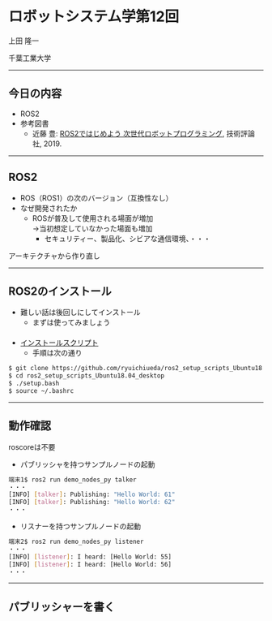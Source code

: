 # ロボットシステム学第12回

上田 隆一

千葉工業大学

---

## 今日の内容

* ROS2
* 参考図書
    * 近藤 豊: [ROS2ではじめよう 次世代ロボットプログラミング](https://gihyo.jp/book/2019/978-4-297-10742-0), 技術評論社, 2019. 

---

## ROS2

* ROS（ROS1）の次のバージョン（互換性なし）
* なぜ開発されたか
    * ROSが普及して使用される場面が増加<br />
    $\rightarrow$当初想定していなかった場面も増加
        * セキュリティー、製品化、シビアな通信環境、・・・

アーキテクチャから作り直し

---

## ROS2のインストール

* 難しい話は後回しにしてインストール
    * まずは使ってみましょう<br />　
* [インストールスクリプト](https://github.com/ryuichiueda/ros2_setup_scripts_Ubuntu18.04_desktop/blob/master/setup.bash)
    * 手順は次の通り

```bash
$ git clone https://github.com/ryuichiueda/ros2_setup_scripts_Ubuntu18.04_desktop.git
$ cd ros2_setup_scripts_Ubuntu18.04_desktop
$ ./setup.bash
$ source ~/.bashrc
```

---

## 動作確認

roscoreは不要

* パブリッシャを持つサンプルノードの起動
```bash
端末1$ ros2 run demo_nodes_py talker
・・・
[INFO] [talker]: Publishing: "Hello World: 61"
[INFO] [talker]: Publishing: "Hello World: 62"
・・・
```
* リスナーを持つサンプルノードの起動
```bash
端末2$ ros2 run demo_nodes_py listener
・・・
[INFO] [listener]: I heard: [Hello World: 55]
[INFO] [listener]: I heard: [Hello World: 56]
・・・
```

---

## パブリッシャーを書く
